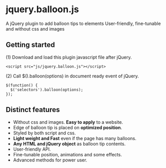 jquery.balloon.js
=================
A jQuery plugin to add balloon tips to elements User-friendly, fine-tunable and without css and images

Getting started
------------------------
(1) Download and load this plugin javascript file after jQuery.  

    <script src="js/jquery.balloon.js"></script>

(2) Call $().balloon(options) in document ready event of jQuery.  

    $(function() {
      $('selectors').balloon(options);
    });

Distinct features
------------------------
+ Without css and images. **Easy to apply** to a website.
+ Edge of balloon tip is placed on **optimized position**.
+ Styled by both script and css.
+ **Light weight and Fast** even if the page has many balloons.
+ **Any HTML and jQuery object** as balloon tip contents.
+ User-friendly API.
+ Fine-tunable position, animations and some effects.
+ Advanced methods for power user.

